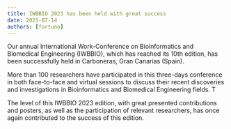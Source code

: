 ```yaml
---
title: IWBBIO 2023 has been held with great success
date: 2023-07-14
authors: [fortuno]
---
```


Our annual International Work-Conference on Bioinformatics and Biomedical Engineering (IWBBIO), which has reached its 10th edition, has been successfully held in Carboneras, Gran Canarias (Spain). 

<!--more-->

More than 100 researchers have participated in this three-days conference in both face-to-face and virtual sessions to discuss their recent discoveries and investigations in Bioinformatics and Biomedical Engineering fields. T

The level of this IWBBIO 2023 edition, with great presented contributions and posters, as well as the participation of relevant researchers, has once again contributed to the success of this edition. 
